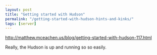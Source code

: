 ```yaml
---
layout: post
title: "Getting started with Hudson"
permalink: "/getting-started-with-hudson-hints-and-kinks/"
tags: [server]
---
```


<a href="http://matthew.mceachen.us/blog/getting-started-with-hudson-117.html">http://matthew.mceachen.us/blog/getting-started-with-hudson-117.html</a>

Really, the Hudson is up and running so so easily.
